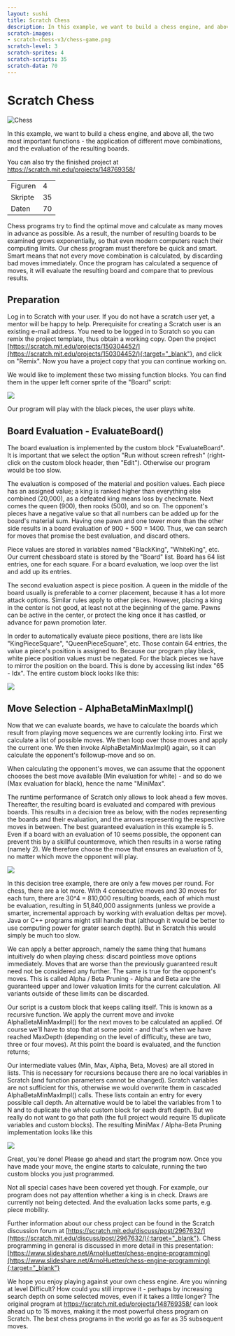 ```yaml
---
layout: sushi
title: Scratch Chess
description: In this example, we want to build a chess engine, and above all, the two most important functions - the application of different move combinations, and the evaluation of the resulting boards.
scratch-images:
- scratch-chess-v3/chess-game.png
scratch-level: 3
scratch-sprites: 4
scratch-scripts: 35
scratch-data: 70
---
```


# Scratch Chess

<div class="row sushi-intro">
	<div class="col-sm-6"><img alt="Chess" src="scratch-chess-v3/chess-game.png" /></div>
	<div class="col-sm-6">
		<p></p>
		<p>In this example, we want to build a chess engine, and above all, the two most important functions - the application of different move combinations, and the evaluation of the resulting boards.</p>
		<p>You can also try the finished project at <a href="https://scratch.mit.edu/projects/148769358/" target="_blank">https://scratch.mit.edu/projects/148769358/</a></p>
		<table class="table sushi-stats">
			<tbody>
				<tr>
					<td>Figuren</td>
					<td>4</td>
				</tr>
				<tr>
					<td>Skripte</td>
					<td>35</td>
				</tr>
				<tr>
					<td>Daten</td>
					<td>70</td>
				</tr>
			</tbody>
		</table>
	</div>
</div>

Chess programs try to find the optimal move and calculate as many moves in advance as possible. As a result, the number of resulting boards to be examined grows exponentially, so that even modern computers reach their computing limits. Our chess program must therefore be quick and smart. Smart means that not every move combination is calculated, by discarding bad moves immediately. Once the program has calculated a sequence of moves, it will evaluate the resulting board and compare that to previous results.
## Preparation

Log in to Scratch with your user. If you do not have a scratch user yet, a mentor will be happy to help. Prerequisite for creating a Scratch user is an existing e-mail address. You need to be logged in to Scratch so you can remix the project template, thus obtain a working copy. Open the project [https://scratch.mit.edu/projects/150304452/](https://scratch.mit.edu/projects/150304452/){:target="_blank"}, and click on "Remix". Now you have a project copy that you can continue working on.

We would like to implement these two missing function blocks. You can find them in the upper left corner sprite of the "Board" script:

<p><img src="scratch-chess-v3/chess-blocks-en.png" class="max-full" /></p>

Our program will play with the black pieces, the user plays white.

## Board Evaluation - EvaluateBoard()

The board evaluation is implemented by the custom block "EvaluateBoard". It is important that we select the option "Run without screen refresh" (right-click on the custom block header, then "Edit"). Otherwise our program would be too slow.

The evaluation is composed of the material and position values. Each piece has an assigned value; a king is ranked higher than everything else combined (20,000), as a defeated king means loss by checkmate. Next comes the queen (900), then rooks (500), and so on. The opponent's pieces have a negative value so that all numbers can be added up for the board's material sum. Having one pawn and one tower more than the other side results in a board evaluation of 900 + 500 = 1400. Thus, we can search for moves that promise the best evaluation, and discard others.

Piece values are stored in variables named "BlackKing", "WhiteKing", etc. Our current chessboard state is stored by the "Board" list. Board has 64 list entries, one for each square. For a board evaluation, we loop over the list and add up its entries.

The second evaluation aspect is piece position. A queen in the middle of the board usually is preferable to a corner placement, because it has a lot more attack options. Similar rules apply to other pieces. However, placing a king in the center is not good, at least not at the beginning of the game. Pawns can be active in the center, or protect the king once it has castled, or advance for pawn promotion later.

In order to automatically evaluate piece positions, there are lists like "KingPieceSquare", "QueenPieceSquare", etc. Those contain 64 entries, the value a piece's position is assigned to. Because our program play black, white piece position values must be negated. For the black pieces we have to mirror the position on the board. This is done by accessing list index "65 - Idx". The entire custom block looks like this:

<p><img src="scratch-chess-v3/chess-eval-code-en.png" class="max-full" /></p>

## Move Selection - AlphaBetaMinMaxImpl()

Now that we can evaluate boards, we have to calculate the boards which result from playing move sequences we are currently looking into. First we calculate a list of possible moves. We then loop over those moves and apply the current one. We then invoke AlphaBetaMinMaxImpl() again, so it can calculate the opponent's followup-move and so on.

When calculating the opponent's moves, we can assume that the opponent chooses the best move available (Min evaluation for white) - and so do we (Max evaluation for black), hence the name "MiniMax".

The runtime performance of Scratch only allows to look ahead a few moves. Thereafter, the resulting board is evaluated and compared with previous boards. This results in a decision tree as below, with the nodes representing the boards and their evaluation, and the arrows  representing the respective moves in between. The best guaranteed evaluation in this example is 5. Even if a board with an evaluation of 10 seems possible, the opponent can prevent this by a skillful countermove, which then results in a worse rating (namely 2). We therefore choose the move that ensures an evaluation of 5, no matter which move the opponent will play.

<p><img src="scratch-chess-v3/chess-minimax-en.png" class="max-full" /></p>

In this decision tree example, there are only a few moves per round. For chess, there are a lot more. With 4 consecutive moves and 30 moves for each turn, there are 30^4 = 810,000 resulting boards, each of which must be evaluation, resulting in 51,840,000 assignments (unless we provide a smarter, incremental approach by working with evaluation deltas per move). Java or C++ programs might still handle that (although it would be better to use computing power for grater search depth). But in Scratch this would simply be much too slow.

We can apply a better approach, namely the same thing that humans intuitively do when playing chess: discard pointless move options immediately. Moves that are worse than the previously guaranteed result need not be considered any further. The same is true for the opponent's moves. This is called Alpha / Beta Pruning - Alpha and Beta are the guaranteed upper and lower valuation limits for the current calculation. All variants outside of these limits can be discarded.

Our script is a custom block that keeps calling itself. This is known as a recursive function. We apply the current move and invoke AlphaBetaMinMaxImpl() for the next moves to be calculated an applied. Of course we'll have to stop that at some point - and that's when we have reached MaxDepth (depending on the level of difficulty, these are two, three or four moves). At this point the board is evaluated, and the function returns;

Our intermediate values (Min, Max, Alpha, Beta, Moves) are all stored in lists. This is necessary for recursions because there are no local variables in Scratch (and function parameters cannot be changed). Scratch variables are not sufficient for this, otherwise we would overwrite them in cascaded AlphaBetaMinMaxImpl() calls. These lists contain an entry for every possible call depth. An alternative would be to label the variables from 1 to N and to duplicate the whole custom block for each draft depth. But we really do not want to go that path (the full project would require 15 duplicate variables and custom blocks). The resulting MiniMax / Alpha-Beta Pruning implementation looks like this

<p><img src="scratch-chess-v3/chess-minimax-code-en.png" class="max-full" /></p>

Great, you're done! Please go ahead and start the program now. Once you have made your move, the engine starts to calculate, running the two custom blocks you just programmed.

Not all special cases have been covered yet though. For example, our program does not pay attention whether a king is in check. Draws are currently not being detected. And the evaluation lacks some parts, e.g. piece mobility.

Further information about our chess project can be found in the Scratch discussion forum at [https://scratch.mit.edu/discuss/post/2967632/](https://scratch.mit.edu/discuss/post/2967632/){:target="_blank"}. Chess programming in general is discussed in more detail in this presentation: [https://www.slideshare.net/ArnoHuetter/chess-engine-programming](https://www.slideshare.net/ArnoHuetter/chess-engine-programming){:target="_blank"}

We hope you enjoy playing against your own chess engine. Are you winning at level Difficult? How could you still improve it - perhaps by increasing search depth on some selected moves, even if it takes a little longer? The original program at https://scratch.mit.edu/projects/148769358/ can look ahead up to 15 moves, making it the most powerful chess program on Scratch. The best chess programs in the world go as far as 35 subsequent moves.
